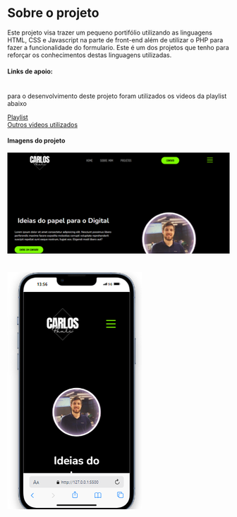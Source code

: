 # Sobre o projeto

<p> Este projeto visa trazer um pequeno portifólio utilizando as linguagens HTML, CSS e Javascript na parte de front-end além de utilizar o PHP para fazer a funcionalidade do formulario. Este é um dos projetos que tenho para reforçar os conhecimentos destas linguagens utilizadas. 

#### Links de apoio:
#

<p> para o desenvolvimento deste projeto foram utilizados os videos da playlist abaixo

<a href="https://youtu.be/3v2RUozpDVw?si=lLYCnSl8NP2Wqyrl"> Playlist </a> <br>
<a href="https://www.youtube.com/watch?v=OGs5bW5l8AE"> Outros videos utilizados </a>

#### Imagens do projeto

<img src="./assets/projetoDesktop.png" alt="desktop">

#

<img src="./assets/projetoMobile.png" alt="desktop">



